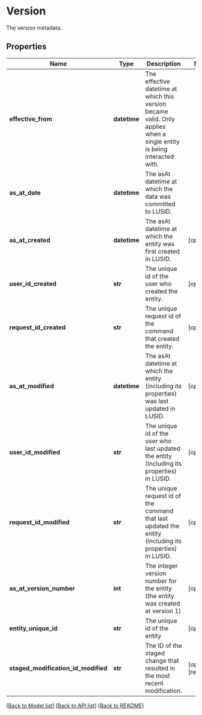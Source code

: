 # Version

The version metadata.

## Properties
Name | Type | Description | Notes
------------ | ------------- | ------------- | -------------
**effective_from** | **datetime** | The effective datetime at which this version became valid. Only applies when a single entity is being interacted with. | 
**as_at_date** | **datetime** | The asAt datetime at which the data was committed to LUSID. | 
**as_at_created** | **datetime** | The asAt datetime at which the entity was first created in LUSID. | [optional] 
**user_id_created** | **str** | The unique id of the user who created the entity. | [optional] 
**request_id_created** | **str** | The unique request id of the command that created the entity. | [optional] 
**as_at_modified** | **datetime** | The asAt datetime at which the entity (including its properties) was last updated in LUSID. | [optional] 
**user_id_modified** | **str** | The unique id of the user who last updated the entity (including its properties) in LUSID. | [optional] 
**request_id_modified** | **str** | The unique request id of the command that last updated the entity (including its properties) in LUSID. | [optional] 
**as_at_version_number** | **int** | The integer version number for the entity (the entity was created at version 1) | [optional] 
**entity_unique_id** | **str** | The unique id of the entity | [optional] 
**staged_modification_id_modified** | **str** | The ID of the staged change that resulted in the most recent modification. | [optional] [readonly] 

[[Back to Model list]](../README.md#documentation-for-models) [[Back to API list]](../README.md#documentation-for-api-endpoints) [[Back to README]](../README.md)


